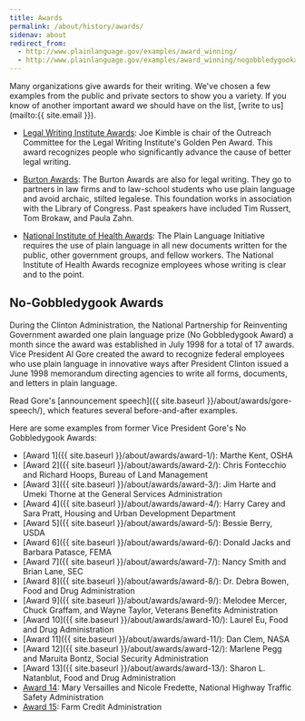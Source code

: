 ```yaml
---
title: Awards
permalink: /about/history/awards/
sidenav: about
redirect_from:
  - http://www.plainlanguage.gov/examples/award_winning/
  - http://www.plainlanguage.gov/examples/award_winning/nogobbledygookarchives.cfm
---
```


Many organizations give awards for their writing. We've chosen a few examples from the public and private sectors to show you a variety. If you know of another important award we should have on the list, [write to us](mailto:{{ site.email }}).

* [Legal Writing Institute Awards](https://www.lwionline.org/awards): Joe Kimble is chair of the Outreach Committee for the Legal Writing Institute's Golden Pen Award. This award recognizes people who significantly advance the cause of better legal writing.

* [Burton Awards](https://www.burtonawards.com/awards/): The Burton Awards are also for legal writing. They go to partners in law firms and to law-school students who use plain language and avoid archaic, stilted legalese. This foundation works in association with the Library of Congress. Past speakers have included Tim Russert, Tom Brokaw, and Paula Zahn.

* [National Institute of Health Awards](https://www.nih.gov/institutes-nih/nih-office-director/office-communications-public-liaison/clear-communication/plain-language/awards-planning): The Plain Language Initiative requires the use of plain language in all new documents written for the public, other government groups, and fellow workers. The National Institute of Health Awards recognize employees whose writing is clear and to the point.

## No-Gobbledygook Awards

During the Clinton Administration, the National Partnership for Reinventing Government awarded one plain language prize (No Gobbledygook Award) a month since the award was established in July 1998 for a total of 17 awards. Vice President Al Gore created the award to recognize federal employees who use plain language in innovative ways after President Clinton issued a June 1998 memorandum directing agencies to write all forms, documents, and letters in plain language.

Read Gore's [announcement speech]({{ site.baseurl }}/about/awards/gore-speech/), which features several before-and-after examples.

Here are some examples from former Vice President Gore's No Gobbledygook Awards:

* [Award 1]({{ site.baseurl }}/about/awards/award-1/): Marthe Kent, OSHA
* [Award 2]({{ site.baseurl }}/about/awards/award-2/): Chris Fontecchio and Richard Hoops, Bureau of Land Management
* [Award 3]({{ site.baseurl }}/about/awards/award-3/): Jim Harte and Umeki Thorne at the General Services Administration
* [Award 4]({{ site.baseurl }}/about/awards/award-4/): Harry Carey and Sara Pratt, Housing and Urban Development Department
* [Award 5]({{ site.baseurl }}/about/awards/award-5/): Bessie Berry, USDA
* [Award 6]({{ site.baseurl }}/about/awards/award-6/): Donald Jacks and Barbara Patasce, FEMA
* [Award 7]({{ site.baseurl }}/about/awards/award-7/): Nancy Smith and Brian Lane, SEC
* [Award 8]({{ site.baseurl }}/about/awards/award-8/): Dr. Debra Bowen, Food and Drug Administration
* [Award 9]({{ site.baseurl }}/about/awards/award-9/): Melodee Mercer, Chuck Graffam, and Wayne Taylor, Veterans Benefits Administration
* [Award 10]({{ site.baseurl }}/about/awards/award-10/): Laurel Eu, Food and Drug Administration
* [Award 11]({{ site.baseurl }}/about/awards/award-11/): Dan Clem, NASA
* [Award 12]({{ site.baseurl }}/about/awards/award-12/): Marlene Pegg and Maruita Bontz, Social Security Administration
* [Award 13]({{ site.baseurl }}/about/awards/award-13/): Sharon L. Natanblut, Food and Drug Administration
* [Award 14](https://one.nhtsa.gov/nhtsa/announce/press/1999/pr030599.html): Mary Versailles and Nicole Fredette, National Highway Traffic Safety Administration
* [Award 15](https://www.gpo.gov/fdsys/pkg/FR-1999-08-02/pdf/99-19584.pdf): Farm Credit Administration
